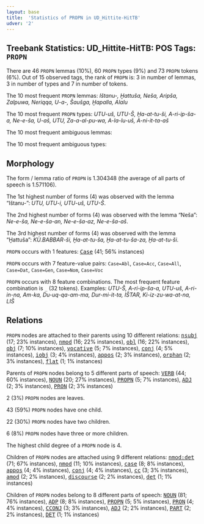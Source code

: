 ```yaml
---
layout: base
title:  'Statistics of PROPN in UD_Hittite-HitTB'
udver: '2'
---
```


## Treebank Statistics: UD_Hittite-HitTB: POS Tags: `PROPN`

There are 46 `PROPN` lemmas (10%), 60 `PROPN` types (9%) and 73 `PROPN` tokens (6%).
Out of 15 observed tags, the rank of `PROPN` is: 3 in number of lemmas, 3 in number of types and 7 in number of tokens.

The 10 most frequent `PROPN` lemmas: <em>Ištanu-, Ḫattuša, Neša, Aripša, Zalpuwa, Neriqqa, U-a-, Šaušga, Ḫapalla, Alalu</em>

The 10 most frequent `PROPN` types:  <em>UTU-uš, UTU-Š, Ḫa-at-tu-ši, A-ri-ip-ša-a, Ne-e-ša, U-aš, UTU, Za-a-al-pu-wa, A-la-lu-uš, A-ni-it-ta-aš</em>

The 10 most frequent ambiguous lemmas: 

The 10 most frequent ambiguous types:  



## Morphology

The form / lemma ratio of `PROPN` is 1.304348 (the average of all parts of speech is 1.571106).

The 1st highest number of forms (4) was observed with the lemma “Ištanu-”: <em>UTU, UTU-i, UTU-uš, UTU-Š</em>.

The 2nd highest number of forms (4) was observed with the lemma “Neša”: <em>Ne-e-ša, Ne-e-ša-an, Ne-e-ša-az, Ne-e-ša-aš</em>.

The 3rd highest number of forms (4) was observed with the lemma “Ḫattuša”: <em>KÙ.BABBAR-ši, Ḫa-at-tu-ša, Ḫa-at-tu-ša-za, Ḫa-at-tu-ši</em>.

`PROPN` occurs with 1 features: <tt><a href="hit_hittb-feat-Case.html">Case</a></tt> (41; 56% instances)

`PROPN` occurs with 7 feature-value pairs: `Case=Abl`, `Case=Acc`, `Case=All`, `Case=Dat`, `Case=Gen`, `Case=Nom`, `Case=Voc`

`PROPN` occurs with 8 feature combinations.
The most frequent feature combination is `_` (32 tokens).
Examples: <em>UTU-Š, A-ri-ip-ša-a, UTU-uš, A-ri-in-na, Am-ka, Du-uq-qa-am-ma, Dur-mi-it-ta, IŠTAR, Ki-iz-zu-wa-at-na, LIŠ</em>


## Relations

`PROPN` nodes are attached to their parents using 10 different relations: <tt><a href="hit_hittb-dep-nsubj.html">nsubj</a></tt> (17; 23% instances), <tt><a href="hit_hittb-dep-nmod.html">nmod</a></tt> (16; 22% instances), <tt><a href="hit_hittb-dep-obl.html">obl</a></tt> (16; 22% instances), <tt><a href="hit_hittb-dep-obj.html">obj</a></tt> (7; 10% instances), <tt><a href="hit_hittb-dep-vocative.html">vocative</a></tt> (5; 7% instances), <tt><a href="hit_hittb-dep-conj.html">conj</a></tt> (4; 5% instances), <tt><a href="hit_hittb-dep-iobj.html">iobj</a></tt> (3; 4% instances), <tt><a href="hit_hittb-dep-appos.html">appos</a></tt> (2; 3% instances), <tt><a href="hit_hittb-dep-orphan.html">orphan</a></tt> (2; 3% instances), <tt><a href="hit_hittb-dep-flat.html">flat</a></tt> (1; 1% instances)

Parents of `PROPN` nodes belong to 5 different parts of speech: <tt><a href="hit_hittb-pos-VERB.html">VERB</a></tt> (44; 60% instances), <tt><a href="hit_hittb-pos-NOUN.html">NOUN</a></tt> (20; 27% instances), <tt><a href="hit_hittb-pos-PROPN.html">PROPN</a></tt> (5; 7% instances), <tt><a href="hit_hittb-pos-ADJ.html">ADJ</a></tt> (2; 3% instances), <tt><a href="hit_hittb-pos-PRON.html">PRON</a></tt> (2; 3% instances)

2 (3%) `PROPN` nodes are leaves.

43 (59%) `PROPN` nodes have one child.

22 (30%) `PROPN` nodes have two children.

6 (8%) `PROPN` nodes have three or more children.

The highest child degree of a `PROPN` node is 4.

Children of `PROPN` nodes are attached using 9 different relations: <tt><a href="hit_hittb-dep-nmod-det.html">nmod:det</a></tt> (71; 67% instances), <tt><a href="hit_hittb-dep-nmod.html">nmod</a></tt> (11; 10% instances), <tt><a href="hit_hittb-dep-case.html">case</a></tt> (8; 8% instances), <tt><a href="hit_hittb-dep-appos.html">appos</a></tt> (4; 4% instances), <tt><a href="hit_hittb-dep-conj.html">conj</a></tt> (4; 4% instances), <tt><a href="hit_hittb-dep-cc.html">cc</a></tt> (3; 3% instances), <tt><a href="hit_hittb-dep-amod.html">amod</a></tt> (2; 2% instances), <tt><a href="hit_hittb-dep-discourse.html">discourse</a></tt> (2; 2% instances), <tt><a href="hit_hittb-dep-det.html">det</a></tt> (1; 1% instances)

Children of `PROPN` nodes belong to 8 different parts of speech: <tt><a href="hit_hittb-pos-NOUN.html">NOUN</a></tt> (81; 76% instances), <tt><a href="hit_hittb-pos-ADP.html">ADP</a></tt> (8; 8% instances), <tt><a href="hit_hittb-pos-PROPN.html">PROPN</a></tt> (5; 5% instances), <tt><a href="hit_hittb-pos-PRON.html">PRON</a></tt> (4; 4% instances), <tt><a href="hit_hittb-pos-CCONJ.html">CCONJ</a></tt> (3; 3% instances), <tt><a href="hit_hittb-pos-ADJ.html">ADJ</a></tt> (2; 2% instances), <tt><a href="hit_hittb-pos-PART.html">PART</a></tt> (2; 2% instances), <tt><a href="hit_hittb-pos-DET.html">DET</a></tt> (1; 1% instances)

